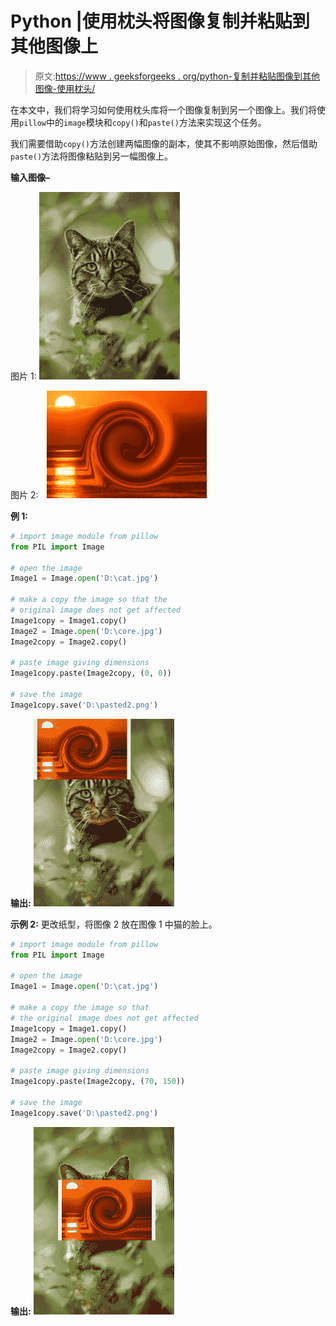 # Python |使用枕头将图像复制并粘贴到其他图像上

> 原文:[https://www . geeksforgeeks . org/python-复制并粘贴图像到其他图像-使用枕头/](https://www.geeksforgeeks.org/python-copy-and-paste-images-onto-other-image-using-pillow/)

在本文中，我们将学习如何使用枕头库将一个图像复制到另一个图像上。我们将使用`pillow`中的`image`模块和`copy()`和`paste()`方法来实现这个任务。

我们需要借助`copy()`方法创建两幅图像的副本，使其不影响原始图像，然后借助`paste()`方法将图像粘贴到另一幅图像上。

**输入图像–**

图片 1:
![](img/2d3d1656c8f5affee5382f3a3bdd97b0.png)

图片 2:
![](img/6d435578a96516eed06d0d7664356ea4.png)

**例 1:**

```py
# import image module from pillow
from PIL import Image

# open the image
Image1 = Image.open('D:\cat.jpg')

# make a copy the image so that the 
# original image does not get affected
Image1copy = Image1.copy()
Image2 = Image.open('D:\core.jpg')
Image2copy = Image2.copy()

# paste image giving dimensions
Image1copy.paste(Image2copy, (0, 0))

# save the image 
Image1copy.save('D:\pasted2.png')
```

**输出:**
![](img/804968d5389c64cd0be93400927fa21c.png)

**示例 2:** 更改纸型，将图像 2 放在图像 1 中猫的脸上。

```py
# import image module from pillow
from PIL import Image

# open the image
Image1 = Image.open('D:\cat.jpg')

# make a copy the image so that 
# the original image does not get affected
Image1copy = Image1.copy()
Image2 = Image.open('D:\core.jpg')
Image2copy = Image2.copy()

# paste image giving dimensions
Image1copy.paste(Image2copy, (70, 150))

# save the image 
Image1copy.save('D:\pasted2.png')
```

**输出:**
![](img/b93c596dc9407bea7aa2469440ae4ffd.png)
